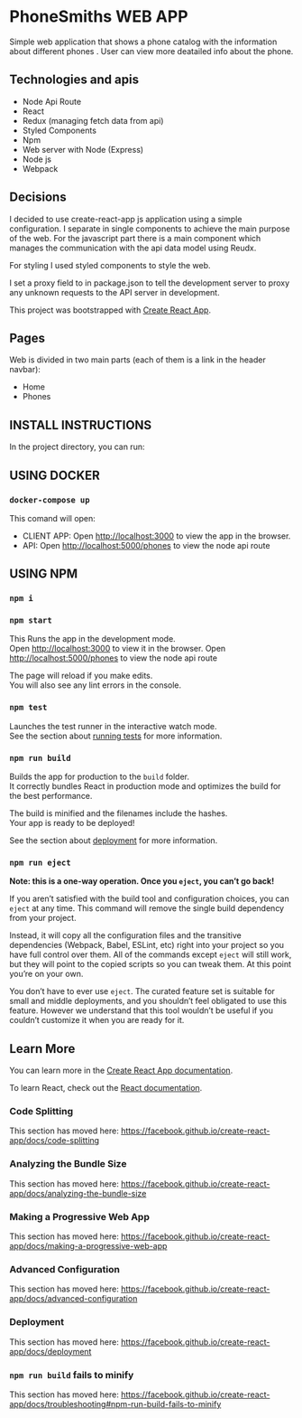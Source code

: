 # PhoneSmiths WEB APP

Simple web application that shows a phone catalog with the information about different phones . User can view more deatailed info about the phone.

## Technologies and apis

- Node Api Route
- React
- Redux (managing fetch data from api)
- Styled Components
- Npm
- Web server with Node (Express)
- Node js
- Webpack

## Decisions

I decided to use create-react-app js application using a simple configuration.
I separate in single components to achieve the main purpose of the web. For the javascript part there is a main component which manages the communication with the api data model using Reudx.

For styling I used styled components to style the web.

I set a proxy field to in package.json to tell the development server to proxy any unknown requests to the API server in development.

This project was bootstrapped with [Create React App](https://github.com/facebook/create-react-app).

## Pages

Web is divided in two main parts (each of them is a link in the header navbar):

- Home
- Phones

## INSTALL INSTRUCTIONS

In the project directory, you can run:

## USING DOCKER

### `docker-compose up`

This comand will open:

- CLIENT APP:
  Open [http://localhost:3000](http://localhost:3000) to view the app in the browser.
- API:
  Open [http://localhost:5000/phones](http://localhost:5000/phones) to view the node api route

## USING NPM

### `npm i`

### `npm start`

This
Runs the app in the development mode.<br />
Open [http://localhost:3000](http://localhost:3000) to view it in the browser.
Open [http://localhost:5000/phones](http://localhost:5000/phones) to view the node api route

The page will reload if you make edits.<br />
You will also see any lint errors in the console.

### `npm test`

Launches the test runner in the interactive watch mode.<br>
See the section about [running tests](https://facebook.github.io/create-react-app/docs/running-tests) for more information.

### `npm run build`

Builds the app for production to the `build` folder.<br>
It correctly bundles React in production mode and optimizes the build for the best performance.

The build is minified and the filenames include the hashes.<br>
Your app is ready to be deployed!

See the section about [deployment](https://facebook.github.io/create-react-app/docs/deployment) for more information.

### `npm run eject`

**Note: this is a one-way operation. Once you `eject`, you can’t go back!**

If you aren’t satisfied with the build tool and configuration choices, you can `eject` at any time. This command will remove the single build dependency from your project.

Instead, it will copy all the configuration files and the transitive dependencies (Webpack, Babel, ESLint, etc) right into your project so you have full control over them. All of the commands except `eject` will still work, but they will point to the copied scripts so you can tweak them. At this point you’re on your own.

You don’t have to ever use `eject`. The curated feature set is suitable for small and middle deployments, and you shouldn’t feel obligated to use this feature. However we understand that this tool wouldn’t be useful if you couldn’t customize it when you are ready for it.

## Learn More

You can learn more in the [Create React App documentation](https://facebook.github.io/create-react-app/docs/getting-started).

To learn React, check out the [React documentation](https://reactjs.org/).

### Code Splitting

This section has moved here: https://facebook.github.io/create-react-app/docs/code-splitting

### Analyzing the Bundle Size

This section has moved here: https://facebook.github.io/create-react-app/docs/analyzing-the-bundle-size

### Making a Progressive Web App

This section has moved here: https://facebook.github.io/create-react-app/docs/making-a-progressive-web-app

### Advanced Configuration

This section has moved here: https://facebook.github.io/create-react-app/docs/advanced-configuration

### Deployment

This section has moved here: https://facebook.github.io/create-react-app/docs/deployment

### `npm run build` fails to minify

This section has moved here: https://facebook.github.io/create-react-app/docs/troubleshooting#npm-run-build-fails-to-minify
